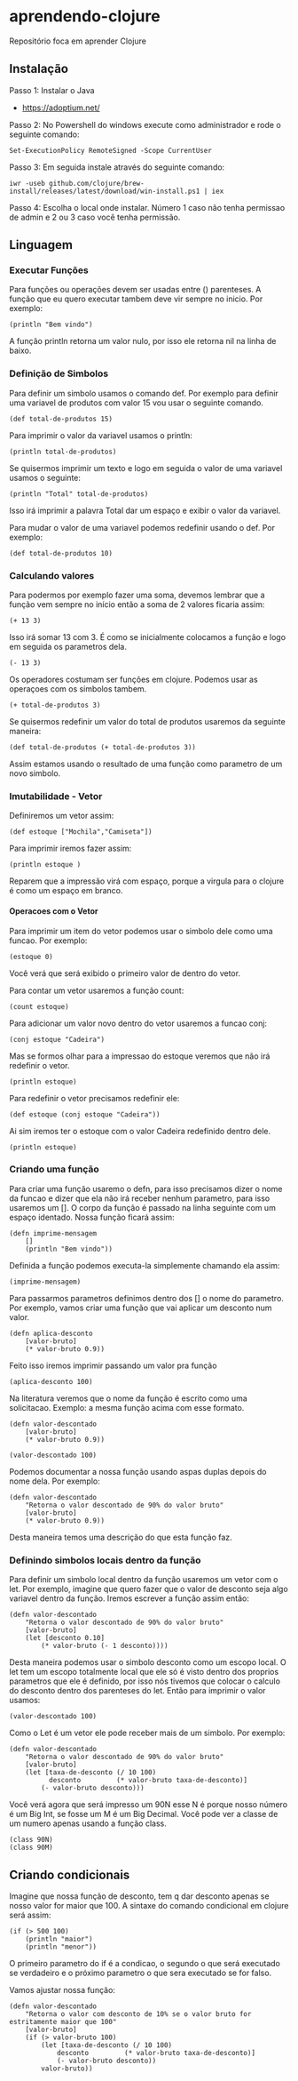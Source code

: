 # aprendendo-clojure
Repositório foca em aprender Clojure

## Instalação

Passo 1: Instalar o Java 
- https://adoptium.net/

Passo 2: No Powershell do windows execute como administrador e rode o seguinte comando:
```
Set-ExecutionPolicy RemoteSigned -Scope CurrentUser
```
Passo 3: Em seguida instale através do seguinte comando:
```
iwr -useb github.com/clojure/brew-install/releases/latest/download/win-install.ps1 | iex
```
Passo 4: Escolha o local onde instalar. Número 1 caso não tenha permissao de admin e 2 ou 3 caso você tenha permissão.


## Linguagem

### Executar Funções
Para funções ou operações devem ser usadas entre () parenteses. A função que eu quero executar tambem deve vir sempre no inicio. Por exemplo:

```
(println "Bem vindo")
```

A função println retorna um valor nulo, por isso ele retorna nil na linha de baixo.

### Definição de Simbolos

Para definir um simbolo usamos o comando def. Por exemplo para definir uma variavel de produtos com valor 15 vou usar o seguinte comando.
```
(def total-de-produtos 15)
```
Para imprimir o valor da variavel usamos o println:
```
(println total-de-produtos)
```
Se quisermos imprimir um texto e logo em seguida o valor de uma variavel usamos o seguinte:
```
(println "Total" total-de-produtos)
```
Isso irá imprimir a palavra Total dar um espaço e exibir o valor da variavel.

Para mudar o valor de uma variavel podemos redefinir usando o def. Por exemplo:
```
(def total-de-produtos 10)
```

### Calculando valores

Para podermos por exemplo fazer uma soma, devemos lembrar que a função vem sempre no início então a soma de 2 valores ficaria assim:
```
(+ 13 3)
```
Isso irá somar 13 com 3. É como se inicialmente colocamos a função e logo em seguida os parametros dela.
```
(- 13 3)
```
Os operadores costumam ser funções em clojure. Podemos usar as operaçoes com os simbolos tambem.
```
(+ total-de-produtos 3)
```
Se quisermos redefinir um valor do total de produtos usaremos da seguinte maneira:
```
(def total-de-produtos (+ total-de-produtos 3))
```
Assim estamos usando o resultado de uma função como parametro de um novo simbolo.

### Imutabilidade - Vetor

Definiremos um vetor assim:
```
(def estoque ["Mochila","Camiseta"])
```
Para imprimir iremos fazer assim:
```
(println estoque )
```
Reparem que a impressão virá com espaço, porque a virgula para o clojure é como um espaço em branco.

#### Operacoes com o Vetor

Para imprimir um item do vetor podemos usar o simbolo dele como uma funcao. Por exemplo:
```
(estoque 0)
```
Você verá que será exibido o primeiro valor de dentro do vetor.

Para contar um vetor usaremos a função count:
```
(count estoque)
```

Para adicionar um valor novo dentro do vetor usaremos a funcao conj:
```
(conj estoque "Cadeira")
```
Mas se formos olhar para a impressao do estoque veremos que não irá redefinir o vetor.
```
(println estoque)
```

Para redefinir o vetor precisamos redefinir ele:
```
(def estoque (conj estoque "Cadeira"))
```
Ai sim iremos ter o estoque com o valor Cadeira redefinido dentro dele.
```
(println estoque)
```

### Criando uma função

Para criar uma função usaremo o defn, para isso precisamos dizer o nome da funcao e dizer que ela não irá receber nenhum parametro, para isso usaremos um [].
O corpo da função é passado na linha seguinte com um espaço identado. Nossa função ficará assim:
```
(defn imprime-mensagem 
    []
    (println "Bem vindo"))
```

Definida a função podemos executa-la simplemente chamando ela assim:
```
(imprime-mensagem)
```

Para passarmos parametros definimos dentro dos [] o nome do parametro. Por exemplo, vamos criar uma função que vai aplicar um desconto num valor.
```
(defn aplica-desconto 
    [valor-bruto]
    (* valor-bruto 0.9))
```    
Feito isso iremos imprimir passando um valor pra função
```
(aplica-desconto 100)
```

Na literatura veremos que o nome da função é escrito como uma solicitacao. Exemplo: a mesma função acima com esse formato.
```
(defn valor-descontado 
    [valor-bruto]
    (* valor-bruto 0.9))

(valor-descontado 100)
```

Podemos documentar a nossa função usando aspas duplas depois do nome dela. Por exemplo:
```
(defn valor-descontado 
    "Retorna o valor descontado de 90% do valor bruto"
    [valor-bruto]
    (* valor-bruto 0.9))
```
Desta maneira temos uma descrição do que esta função faz.

### Definindo simbolos locais dentro da função

Para definir um simbolo local dentro da função usaremos um vetor com o let. Por exemplo, imagine que quero fazer que o valor de desconto seja algo variavel dentro da função.
Iremos escrever a função assim então:
```
(defn valor-descontado 
    "Retorna o valor descontado de 90% do valor bruto"
    [valor-bruto]
    (let [desconto 0.10]
        (* valor-bruto (- 1 desconto))))
```
Desta maneira podemos usar o simbolo desconto como um escopo local.
O let tem um escopo totalmente local que ele só é visto dentro dos proprios parametros que ele é definido, por isso nós tivemos que colocar o calculo do desconto dentro dos parenteses do let.
Então para imprimir o valor usamos:
```
(valor-descontado 100)
```

Como o Let é um vetor ele pode receber mais de um simbolo. Por exemplo:
```
(defn valor-descontado 
    "Retorna o valor descontado de 90% do valor bruto"
    [valor-bruto]
    (let [taxa-de-desconto (/ 10 100)
          desconto         (* valor-bruto taxa-de-desconto)]
        (- valor-bruto desconto)))
```

Você verá agora que será impresso um 90N esse N é porque nosso número é um Big Int, se fosse um M é um Big Decimal.
Você pode ver a classe de um numero apenas usando a função class.
```
(class 90N)
(class 90M)
```

## Criando condicionais

Imagine que nossa função de desconto, tem q dar desconto apenas se nosso valor for maior que 100.
A sintaxe do comando condicional em clojure será assim:
```
(if (> 500 100)
    (println "maior")
    (println "menor"))
```

O primeiro parametro do if é a condicao, o segundo o que será executado se verdadeiro e o próximo parametro o que sera executado se for falso.

Vamos ajustar nossa função:
```
(defn valor-descontado 
    "Retorna o valor com desconto de 10% se o valor bruto for estritamente maior que 100"
    [valor-bruto]
    (if (> valor-bruto 100)
        (let [taxa-de-desconto (/ 10 100)
            desconto         (* valor-bruto taxa-de-desconto)]
            (- valor-bruto desconto))
        valor-bruto))
```